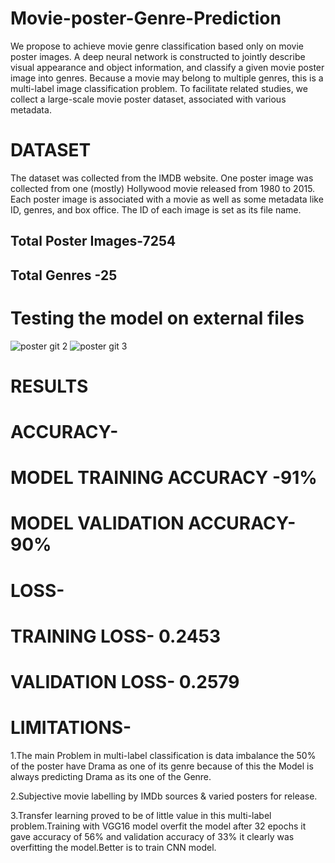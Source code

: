 # Movie-poster-Genre-Prediction
We propose to achieve movie genre classification based only on movie poster images. A deep neural network is constructed to jointly describe visual appearance and object information, and classify a given movie poster image into genres. Because a movie may belong to multiple genres, this is a multi-label image classification problem. To facilitate related studies, we collect a large-scale movie poster dataset, associated with various metadata. 
# DATASET 
The dataset was collected from the IMDB website. One poster image was collected from one (mostly) Hollywood movie released from 1980 to 2015. Each poster image is associated with a movie as well as some metadata like ID, genres, and box office. The ID of each image is set as its file name.

## Total Poster Images-7254
## Total Genres -25 


# Testing the model on external files

![poster git 2](https://user-images.githubusercontent.com/67013985/93320904-3d129200-f82f-11ea-80c4-9ac4ee31a123.png)
![poster git 3](https://user-images.githubusercontent.com/67013985/93321838-48b28880-f830-11ea-8b8e-0cd3a022aed9.png)

# RESULTS

# ACCURACY-

# MODEL TRAINING  ACCURACY -91%
# MODEL VALIDATION ACCURACY-90%

# LOSS-

# TRAINING LOSS- 0.2453
# VALIDATION LOSS- 0.2579



# LIMITATIONS-
1.The main Problem  in multi-label classification is data imbalance the 50% of the poster have Drama as one of its genre because of this the Model is always predicting Drama as its one of the Genre. 

2.Subjective movie labelling by IMDb sources & varied posters for release.

3.Transfer learning proved to be of little value in this multi-label problem.Training with VGG16 model overfit the model after 32 epochs it gave accuracy of 56% and validation accuracy of 33% it clearly was overfitting the model.Better is to train CNN model.








